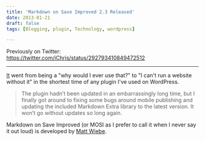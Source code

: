 ```yaml
---
title: 'Markdown on Save Improved 2.3 Released'
date: 2013-01-21
draft: false
tags: [Blogging, plugin, Technology, wordpress]

---
```


Previously on Twitter: https://twitter.com/iChris/status/292793410849472512

* * *

[It](http://wordpress.org/support/plugin/markdown-on-save-improved) went from being a "why would I ever use that?" to "I can't run a website without it" in the shortest time of any plugin I've used on WordPress.

> The plugin hadn’t been updated in an embarrassingly long time, but I finally got around to fixing some bugs around mobile publishing and updating the included Markdown Extra library to the latest version. It won’t go without updates so long again.

Markdown on Save Improved (or MOSI as I prefer to call it when I never say it out loud) is developed by [Matt Wiebe](http://wp.mattwie.be/2013/01/19/markdown-on-save-improved-2-3-released/).